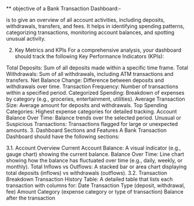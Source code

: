 ** objective of a Bank Transaction Dashboard:-

is to give an overview of all account activities, including deposits, withdrawals, transfers, and fees. 
It helps in identifying spending patterns, categorizing transactions, monitoring account balances, and spotting unusual activity.

2. Key Metrics and KPIs
For a comprehensive analysis, your dashboard should track the following Key Performance Indicators (KPIs):

Total Deposits: Sum of all deposits made within a specific time frame.
Total Withdrawals: Sum of all withdrawals, including ATM transactions and transfers.
Net Balance Change: Difference between deposits and withdrawals over time.
Transaction Frequency: Number of transactions within a specified period.
Categorized Spending: Breakdown of expenses by category (e.g., groceries, entertainment, utilities).
Average Transaction Size: Average amount for deposits and withdrawals.
Top Spending Categories: Highest expense categories for detailed tracking.
Account Balance Over Time: Balance trends over the selected period.
Unusual or Suspicious Transactions: Transactions flagged for large or unexpected amounts.
3. Dashboard Sections and Features
A Bank Transaction Dashboard should have the following sections:

3.1. Account Overview
Current Account Balance: A visual indicator (e.g., gauge chart) showing the current balance.
Balance Over Time: Line chart showing how the balance has fluctuated over time (e.g., daily, weekly, or monthly).
Total Inflows vs Outflows: A stacked bar or area chart displaying total deposits (inflows) vs withdrawals (outflows).
3.2. Transaction Breakdown
Transaction History Table: A detailed table that lists each transaction with columns for:
Date
Transaction Type (deposit, withdrawal, fee)
Amount
Category (expense category or type of transaction)
Balance after the transaction
